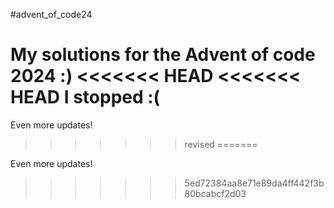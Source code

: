 #advent_of_code24

My solutions for the Advent of code 2024 :)
<<<<<<< HEAD
<<<<<<< HEAD
I stopped :(
=======

Even more updates!
>>>>>>> revised
=======

Even more updates!
>>>>>>> 5ed72384aa8e71e89da4ff442f3b80bcabcf2d03
